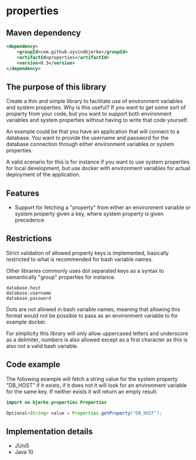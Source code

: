 # properties

## Maven dependency
```xml
<dependency>
    <groupId>com.github.oyvindbjerke</groupId>
    <artifactId>properties</artifactId>
    <version>0.3</version>
</dependency>
```

## The purpose of this library
Create a thin and simple library to facilitate use of environment variables and system properties. Why is this useful? If you want to get some sort of property from your code, but you want to support both environment variables and system properties without having to write that code yourself.

An example could be that you have an application that will connect to a database. You want to provide the username and password for the database connection through either environment variables or system properties.

A valid scenario for this is for instance if you want to use system properties for local development, but use docker with environment variables for actual deployment of the application.

## Features
* Support for fetching a "property" from either an environment variable or system property given a key, where system property is given precedence

## Restrictions

Strict validation of allowed property keys is implemented, basically restricted to what is recommended for bash variable names.

Other libraries commonly uses dot separated keys as a syntax to semantically "group" properties for instance.

```
database.host
database.username
database.password
```

Dots are not allowed in bash variable names, meaning that allowing this format would not be possible to pass as an environment variable to for example docker.

For simplicity this library will only allow uppercased letters and underscore as a delimiter, numbers is also allowed except as a first character as this is also not a valid bash variable.

## Code example

The following example will fetch a string value for the system property "DB_HOST" if it exists, if it does not it will look for an environment variable for the same key. If neither exists it will return an empty result.

```java
import no.bjerke.properties.Properties

Optional<String> value = Properties.getProperty("DB_HOST");
```

## Implementation details
* JUni5
* Java 10
